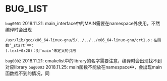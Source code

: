 # BUG_LIST

`bug0001`
2018.11.21:  main_interface中的MAIN需要在namespace外使用，不然编译时会出现
```shell
/usr/lib/gcc/x86_64-linux-gnu/5/../../../x86_64-linux-gnu/crt1.o：在函数‘_start’中：
(.text+0x20)：对‘main’未定义的引用

```
`bug0002`
2018.11.21: cmakelist中的library的名字需要注意，编译时会出现找不到对应library
`bug0003`
2018.11.25: main函数不能放在namespace中，会出现main函数找不到的情况，同